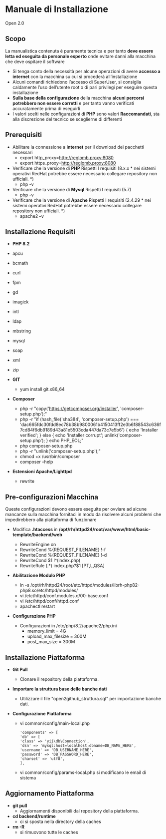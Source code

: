 # Manuale di Installazione

Open 2.0
## Scopo
La manualistica contenuta è puramente tecnica e per tanto **deve essere letta ed eseguita da personale esperto** onde evitare danni alla macchina che deve ospitare il software

- Si tenga conto della necessità per alcune operazioni di avere **accesso a internet** con la macchina su cui si procederà all’installazione
- Alcuni comandi richiedono l’accesso di SuperUser, si consiglia caldamente l’uso dell’utente root o di pari privilegi per eseguire questa installazione
- **Sulla base della configurazione** della macchina **alcuni percorsi potrebbero non essere corretti** e per tanto vanno verificati accuratamente prima di eseguirli
- I valori scelti nelle configurazioni di **PHP** sono valori **Raccomandati**, sta alla discrezione del tecnico se sceglierne di differenti

## Prerequisiti
 - Abilitare la connessione a **internet** per il download dei pacchetti necessari
    - export http_proxy=http://reglomb.proxy:8080
    - export https_proxy=http://reglomb.proxy:8080
 - Verificare che la versione di **PHP** Rispetti I requisiti (8.x.x * nei sistemi operativi RedHat potrebbe essere necessario collegare repository non ufficiali. *)
   - php -v
 - Verificare che la versione di **Mysql** Rispetti I requisiti (5.7)
   - php -v
 - Verificare che la versione di **Apache** Rispetti I requisiti (2.4.29 * nei sistemi operativi RedHat potrebbe essere necessario collegare repository non ufficiali. *)
   - apache2 –v

## Installazione Requisiti
 - **PHP 8.2**
  - apcu
  - bcmath
  - curl
  - fpm
  - gd
  - imagick
  - intl
  - ldap
  - mbstring
  - mysql
  - soap
  - xml
  - zip
   
 - **GIT**
   - yum install git.x86_64

 - **Composer**
   - php -r "copy('https://getcomposer.org/installer', 'composer-setup.php');"
   - php -r "if (hash_file('sha384', 'composer-setup.php') === 'dac665fdc30fdd8ec78b38b9800061b4150413ff2e3b6f88543c636f7cd84f6db9189d43a81e5503cda447da73c7e5b6') { echo 'Installer verified'; } else { echo 'Installer corrupt'; unlink('composer-setup.php'); } echo PHP_EOL;"
   - php composer-setup.php
   - php -r "unlink('composer-setup.php');"
   - chmod +x /usr/bin/composer
   - composer –help
   
 - **Estensioni Apache/Lighttpd**
   - rewrite

## Pre-configurazioni Macchina
Queste configurazioni devono essere eseguite per ovviare ad alcune mancanze sulla macchina fornitaci in modo da risolvere alcuni problemi che impedirebbero alla piattaforma di funzionare
 - Modifica **.htaccess** in **/opt/rh/httpd24/root/var/www/html/basic-template/backend/web**
   - RewriteEngine on
   - RewriteCond %{REQUEST_FILENAME} !-f
   - RewriteCond %{REQUEST_FILENAME} !-d
   - RewriteCond $1 !^(index\.php)
   - RewriteRule (.*) index.php?$1 [PT,L,QSA]
   
 - **Abilitazione Modulo PHP**
   - ln -s /opt/rh/httpd24/root/etc/httpd/modules/librh-php82-php8.so/etc/httpd/modules/
   - vi /etc/httpd/conf.modules.d/00-base.conf
   - vi /etc/httpd/conf/httpd.conf
   - apachectl restart
   
- **Configurazione PHP**
  - Configurazioni in /etc/php/8.2/apache2/php.ini
    - memory_limit = 4G
    - upload_max_filesize = 300M
    - post_max_size = 300M
    
## Installazione Piattaforma
- **Git Pull**
  - Clonare il repository della piattaforma.

- **Importare la struttura base delle banche dati**
  - Utilizzare il file "open2github_struttura.sql" per importazione banche dati.
      
- **Configurazione Piattaforma**
  - vi common/config/main-local.php
       ```
       'components' => [
       'db' => [
       'class' => 'yii\db\Connection',
       'dsn' => 'mysql:host=localhost;dbname=DB_NAME_HERE',
       'username' => 'DB_USERNAME_HERE',
       'password' => 'DB_PASSWORD_HERE',
       'charset' => 'utf8',
       ],
       ```
   - vi common/config/params-local.php si modificano le email di sistema
   
## Aggiornamento Piattaforma
- **git pull**
  - Aggiornamenti disponibili dal repository della piattaforma.
- **cd backend/runtime**
  - ci si sposta nella directory della caches
- **rm -R**
  - si rimuovono tutte le caches